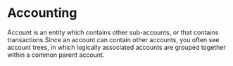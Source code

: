 # Accounting

Account is an entity which contains other sub-accounts, or that contains transactions.Since an account can contain other accounts, you often see account trees, in which logically associated accounts are grouped together within a common parent account.
